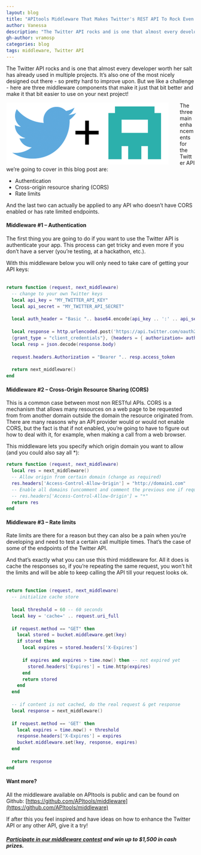 ```yaml
---
layout: blog
title: "APItools Middleware That Makes Twitter's REST API To Rock Even More"
author: Vanessa
description: "The Twitter API rocks and is one that almost every developer worth her salt has already used in multiple projects. It’s also one of the most nicely designed out there - so pretty hard to improve upon. But we like a challenge - here are three middleware components that make it just that bit better and make it that bit easier to use on your next project!"
gh-author: vramosp
categories: blog
tags: middleware, Twitter API
---
```


The Twitter API rocks and is one that almost every developer worth her salt has already used in multiple projects. It’s also one of the most nicely designed out there - so pretty hard to improve upon. But we like a challenge - here are three middleware components that make it just that bit better and make it that bit easier to use on your next project!

<img src="/images/twitter-apitools.png" style="float:left;margin-right:30px;">

The three main enhancements for the Twitter API we’re going to cover in this blog post are:

-	Authentication
-	Cross-origin resource sharing (CORS)
-	Rate limits

And the last two can actually be applied to any API who doesn’t have CORS enabled or has rate limited endpoints.

#### Middleware #1 – Authentication

The first thing you are going to do if you want to use the Twitter API is authenticate your app. This process can get tricky and even more if you don’t have a server (you’re testing, at a hackathon, etc.).  

With this middleware below you will only need to take care of getting your API keys:

```lua

return function (request, next_middleware)
  -- change to your own Twitter keys
  local api_key = "MY_TWITTER_API_KEY"
  local api_secret = "MY_TWITTER_API_SECRET"
  
  local auth_header = "Basic ".. base64.encode(api_key .. ':' .. api_secret)
  
  local response = http.urlencoded.post('https://api.twitter.com/oauth2/token',
  {grant_type = "client_credentials"}, {headers = { authorization= auth_header }})
  local resp = json.decode(response.body)
  
  request.headers.Authorization = "Bearer ".. resp.access_token
  
  return next_middleware()
end
```

#### Middleware #2 – Cross-Origin Resource Sharing (CORS)
This is a common case between most non RESTful APIs. CORS is a mechanism that allows many resources on a web page to be requested from from another domain outside the domain the resource originated from. There are many reasons why an API provider would or would not enable CORS, but the fact is that if not enabled, you’re going to have to figure out how to deal with it, for example, when making a call from a web browser.

This middleware lets you specify which origin domain you want to allow (and you could also say all *): 

```lua
return function (request, next_middleware)
  local res = next_middleware()
  -- Allow origin from certain domain (change as required)
  res.headers['Access-Control-Allow-Origin'] = "http://domain1.com"
  -- Enable all domains (uncomment and comment the previous one if required)
  -- res.headers['Access-Control-Allow-Origin'] = "*"
  return res
end

```

#### Middleware #3 – Rate limits
Rate limits are there for a reason but they can also be a pain when you’re developing and need to test a certain call multiple times. That’s the case of some of the endpoints of the Twitter API.

And that’s exactly what you can use this third middleware for. All it does is cache the responses so, if you’re repeating the same request, you won’t hit the limits and will be able to keep calling the API till your request looks ok.

```lua

return function (request, next_middleware)
  -- initialize cache store

  local threshold = 60 -- 60 seconds
  local key = 'cache=' .. request.uri_full

  if request.method == "GET" then
    local stored = bucket.middleware.get(key)
    if stored then
      local expires = stored.headers['X-Expires']

      if expires and expires > time.now() then -- not expired yet
        stored.headers['Expires'] = time.http(expires)
      end
      return stored
    end
  end

  -- if content is not cached, do the real request & get response
  local response = next_middleware()

  if request.method == 'GET' then
    local expires = time.now() + threshold
    response.headers['X-Expires'] = expires
    bucket.middleware.set(key, response, expires)
  end

  return response
end

```

#### Want more?
All the middleware available on APItools is public and can be found on Github: [https://github.com/APItools/middleware](https://github.com/APItools/middleware)

If after this you feel inspired and have ideas on how to enhance the Twitter API or any other API, give it a try! 

##### [Participate in our middleware contest](https://docs.apitools.com/contest/ 'Participate in our middleware contest') and win up to $1,500 in cash prizes.


